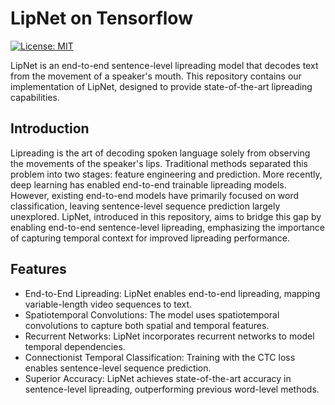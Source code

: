 # LipNet on Tensorflow

[![License: MIT](https://img.shields.io/badge/License-MIT-yellow.svg)](https://opensource.org/licenses/MIT)

LipNet is an end-to-end sentence-level lipreading model that decodes text from the movement of a speaker's mouth. This repository contains our implementation of LipNet, designed to provide state-of-the-art lipreading capabilities.

## Introduction

Lipreading is the art of decoding spoken language solely from observing the movements of the speaker's lips. Traditional methods separated this problem into two stages: feature engineering and prediction. More recently, deep learning has enabled end-to-end trainable lipreading models. However, existing end-to-end models have primarily focused on word classification, leaving sentence-level sequence prediction largely unexplored. LipNet, introduced in this repository, aims to bridge this gap by enabling end-to-end sentence-level lipreading, emphasizing the importance of capturing temporal context for improved lipreading performance.

## Features

- End-to-End Lipreading: LipNet enables end-to-end lipreading, mapping variable-length video sequences to text.
- Spatiotemporal Convolutions: The model uses spatiotemporal convolutions to capture both spatial and temporal features.
- Recurrent Networks: LipNet incorporates recurrent networks to model temporal dependencies.
- Connectionist Temporal Classification: Training with the CTC loss enables sentence-level sequence prediction.
- Superior Accuracy: LipNet achieves state-of-the-art accuracy in sentence-level lipreading, outperforming previous word-level methods.


